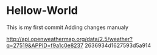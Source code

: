 # Hellow-World
This is my first commit
Adding changes manualy

 http://api.openweathermap.org/data/2.5/weather?q=27519&APPID=f9a1c0e8237
 2636934d1627593d5a914
